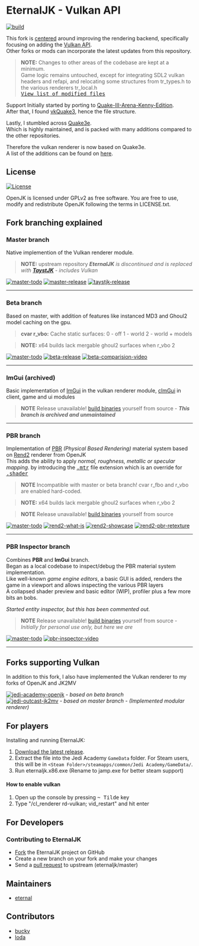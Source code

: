 # EternalJK - Vulkan API
[![build](https://github.com/JKSunny/EternalJK/actions/workflows/build.yml/badge.svg)](https://github.com/JKSunny/EternalJK/actions/workflows/build.yml)



This fork is <u>centered</u> around improving the rendering backend, specifically focusing on adding the [Vulkan API](https://www.vulkan.org).\
Other forks or mods can incorporate the latest updates from this repository.

> **NOTE:** Changes to other areas of the codebase are kept at a minimum. \
Game logic remains untouched, except for integrating SDL2 vulkan headers and refapi, and relocating some structures from tr_types.h to the various renderers tr_local.h \
[<kbd>View list of modified files</kbd>](https://github.com/eternalcodes/EternalJK/pull/116/files)


Support Initially started by porting to [Quake-III-Arena-Kenny-Edition](https://github.com/kennyalive/Quake-III-Arena-Kenny-Edition).<br />
After that, I found [vkQuake3](https://github.com/suijingfeng/vkQuake3/tree/master/code), hence the file structure.

Lastly, I stumbled across [Quake3e](https://github.com/ec-/Quake3e).<br />
Which is highly maintained, and is packed with many additions compared to the other repositories.

Therefore the vulkan renderer is now based on Quake3e. <br />A list of the additions can be found on [here](https://github.com/ec-/Quake3e#user-content-vulkan-renderer).

## License

[![License](https://img.shields.io/github/license/eternalcodes/EternalJK.svg)](https://github.com/eternalcodes/EternalJK/blob/master/LICENSE.txt)

OpenJK is licensed under GPLv2 as free software. You are free to use, modify and redistribute OpenJK following the terms in LICENSE.txt.

## Fork branching explained

### **Master branch**
Native implemention of the Vulkan renderer module. 
> **NOTE:** upstream repository ***EternalJK** is discontinued and is replaced with **[TaystJK](https://github.com/taysta/TaystJK)** - includes Vulkan*


[![master-todo](https://img.shields.io/badge/todo-list-grey.svg)](https://github.com/users/JKSunny/projects/1/views/1?filterQuery=branch%3Aall)
[![master-release](https://img.shields.io/badge/Download-This_Release-brightgreen.svg)](https://github.com/JKSunny/EternalJK/releases/tag/latest/)
[![taystjk-release](https://img.shields.io/badge/Download-TaystJK_Release-cyan.svg)](https://github.com/taysta/TaystJK/releases/)

---

### **Beta branch**
Based on master, with addition of features like instanced MD3 and Ghoul2 model caching on the gpu.
> **cvar r_vbo:** Cache static surfaces: 0 - off 1 - world 2 - world + models

> **NOTE:** x64 builds lack mergable ghoul2 surfaces when r_vbo 2

[![master-todo](https://img.shields.io/badge/todo-list-grey.svg)](https://github.com/users/JKSunny/projects/1/views/1?filterQuery=branch%3Abeta)
[![beta-release](https://img.shields.io/badge/Download-Beta-ef7b3c.svg)](https://github.com/JKSunny/EternalJK/releases/tag/latest-beta/)
[![beta-comparision-video](https://img.shields.io/badge/See-Comparison_video-yellow.svg)](https://www.youtube.com/watch?v=kZs6kEVgMok)

---

### **ImGui** (archived)
Basic implementation of [ImGui](https://github.com/ocornut/imgui) in the vulkan renderer module, [cImGui](https://github.com/cimgui/cimgui) in client, game and ui modules
> **NOTE** Release unavailable! [build binaries](https://github.com/JACoders/OpenJK/wiki/Compilation-guide) yourself from source - ***This branch is archived and unmaintained***

---

### **PBR branch**
Implementation of [PBR](https://google.github.io/filament/Filament.html#materialsystem/parameterization/standardparameters) *(Physical Based Rendering)* material system based on [Rend2](https://github.com/SomaZ/OpenJK) renderer from OpenJK \
This adds the ability to apply *normal, roughness, metallic or specular mapping*.
by introducing the [<kbd>.mtr</kbd>](https://jkhub.org/tutorials/rend2/new-shader-keywords-r98/) file extension which is an override for [<kbd>.shader</kbd>](https://jkhub.org/tutorials/skinning/basics-of-skinning-03-shaders-r192/)

> **NOTE** Incompatible with master or beta branch! cvar r_fbo and r_vbo are enabled hard-coded.

> **NOTE:** x64 builds lack mergable ghoul2 surfaces when r_vbo 2

> **NOTE** Release unavailable! [build binaries](https://github.com/JACoders/OpenJK/wiki/Compilation-guide) yourself from source

[![master-todo](https://img.shields.io/badge/todo-list-grey.svg)](https://github.com/users/JKSunny/projects/1/views/1?filterQuery=branch%3APBR)
[![rend2-what-is](https://img.shields.io/badge/What_is-Rend2-yellow.svg)](https://jkhub.org/forums/topic/7468-rend2-a-modern-renderer/)
[![rend2-showcase](https://img.shields.io/badge/See-Bespin_Reborn-yellow.svg)](https://jkhub.org/files/file/4164-bespin-duel-reborn/)
[![rend2-pbr-retexture](https://img.shields.io/badge/See-PBR_Retexture-yellow.svg)](https://jkhub.org/files/file/4240-jedi-academy-pbr-retexture)

---

### **PBR Inspector branch**
Combines **PBR** and **ImGui** branch. \
Began as a local codebase to inspect/debug the PBR material system implementation. \
Like well-known *game engine editors*, a basic GUI is added, renders the game in a viewport and allows inspecting the various PBR layers \
A collapsed shader preview and basic editor (WIP), profiler plus a few more bits an bobs.

*Started entity inspector, but this has been commented out.*

> **NOTE** Release unavailable! [build binaries](https://github.com/JACoders/OpenJK/wiki/Compilation-guide) yourself from source - *Initially for personal use only, but here we are*

[![master-todo](https://img.shields.io/badge/todo-list-grey.svg)](https://github.com/users/JKSunny/projects/1/views/1?filterQuery=branch%3A%22PBR+Inspector%22)
[![pbr-inspector-video](https://img.shields.io/badge/See-Feature_video-yellow.svg)](https://www.youtube.com/watch?v=FhEhfIeFK0U&t=10s)

---

## Forks supporting Vulkan

In addition to this fork, I also have implemented the Vulkan renderer to my forks of OpenJK and JK2MV 

[![jedi-academy-openjk](https://img.shields.io/badge/Jedi_Academy-OpenJK-brightgreen.svg)](https://github.com/JKSunny/OpenJK/) - *based on beta branch* \
[![jedi-outcast-jk2mv](https://img.shields.io/badge/Jedi_Outcast_&#x2800;-JK2MV-brightgreen.svg)](https://github.com/JKSunny/jk2mv/) - *based on master branch - (Implemented modular renderer)*

## For players

Installing and running EternalJK:

1. [Download the latest release](https://github.com/JKSunny/EternalJK/releases).
2. Extract the file into the Jedi Academy `GameData` folder. For Steam users, this will be in `<Steam Folder>/steamapps/common/Jedi Academy/GameData/`.
3. Run eternaljk.x86.exe (Rename to jamp.exe for better steam support)

#### How to enable vulkan 
1. Open up the console by pressing <kbd>~ Tilde</kbd> key
2. Type "/cl_renderer rd-vulkan; vid_restart" and hit enter

## For Developers

### Contributing to EternalJK
* [Fork](https://github.com/JKSunny/EternalJK/fork) the EternalJK project on GitHub
* Create a new branch on your fork and make your changes
* Send a [pull request](https://help.github.com/articles/creating-a-pull-request) to upstream (eternaljk/master)

## Maintainers

* [eternal](https://github.com/eternalcodes)

## Contributors 
* [bucky](https://github.com/Bucky21659)
* [loda](https://github.com/videoP)
